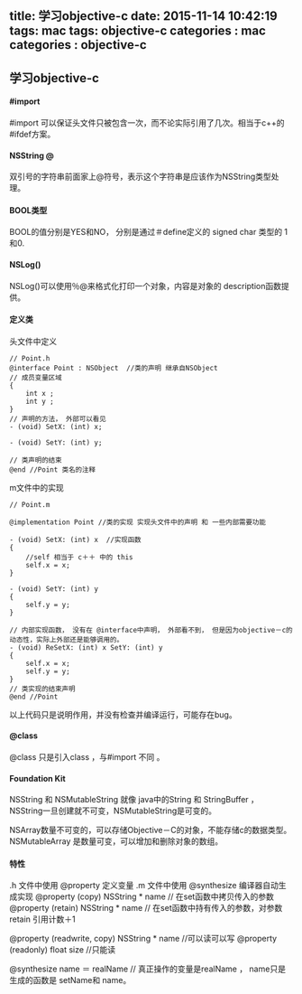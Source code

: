 title: 学习objective-c
date: 2015-11-14 10:42:19
tags: mac 
tags: objective-c
categories : mac 
categories : objective-c
---


## 学习objective-c 

#### #import
\#import 可以保证头文件只被包含一次，而不论实际引用了几次。相当于c++的 #ifdef方案。

#### NSString @
双引号的字符串前面家上@符号，表示这个字符串是应该作为NSString类型处理。

#### BOOL类型
BOOL的值分别是YES和NO， 分别是通过＃define定义的 signed char 类型的 1和0.

#### NSLog()
NSLog()可以使用％@来格式化打印一个对象，内容是对象的 description函数提供。

#### 定义类
头文件中定义

	// Point.h
	@interface Point : NSObject  //类的声明 继承自NSObject
	// 成员变量区域
	{
		int x ;
		int y ;
	}
	// 声明的方法， 外部可以看见
	- (void) SetX: (int) x;
	
	- (void) SetY: (int) y;
	
	// 类声明的结束 
	@end //Point 类名的注释
	
m文件中的实现

	// Point.m
	
	@implementation Point //类的实现 实现头文件中的声明 和 一些内部需要功能
	
	- (void) SetX: (int) x  //实现函数 
	{
		//self 相当于 c＋＋ 中的 this
		self.x = x;
	}
	
	- (void) SetY: (int) y
	{
		self.y = y;
	}
	
	// 内部实现函数， 没有在 @interface中声明， 外部看不到， 但是因为objective－c的动态性，实际上外部还是能够调用的。
	- (void) ReSetX: (int) x SetY: (int) y
	{
		self.x = x;
		self.y = y;
	}
	// 类实现的结束声明
	@end //Point


以上代码只是说明作用，并没有检查并编译运行，可能存在bug。


#### @class  
@class 只是引入class ，与#import 不同 。

#### Foundation Kit 
NSString 和 NSMutableString 就像 java中的String 和 StringBuffer ， NSString一旦创建就不可变，NSMutableString是可变的。

NSArray数量不可变的，可以存储Objective－C的对象，不能存储c的数据类型。
NSMutableArray 是数量可变，可以增加和删除对象的数组。

#### 特性
.h 文件中使用 @property 定义变量 .m 文件中使用 @synthesize 编译器自动生成实现
@property (copy) NSString * name  // 在set函数中拷贝传入的参数 
@property (retain) NSString * name // 在set函数中持有传入的参数，对参数retain 引用计数＋1

@property (readwrite, copy) NSString * name //可以读可以写
@property (readonly) float size //只能读

@synthesize name ＝ realName  // 真正操作的变量是realName ， name只是生成的函数是 setName和 name。

